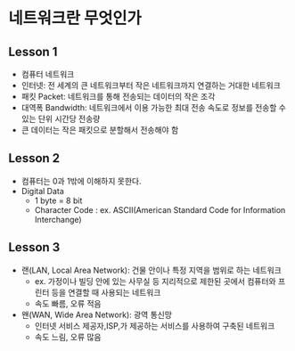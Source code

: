 # 네트워크란 무엇인가
## Lesson 1

- 컴퓨터 네트워크
- 인터넷: 전 세계의 큰 네트워크부터 작은 네트워크까지 연결하는 거대한 네트워크
- 패킷 Packet: 네트워크를 통해 전송되는 데이터의 작은 조각
- 대역폭 Bandwidth: 네트워크에서 이용 가능한 최대 전송 속도로 정보를 전송할 수 있는 단위 시간당 전송량
- 큰 데이터는 작은 패킷으로 분할해서 전송해야 함

## Lesson 2
- 컴퓨터는 0과 1밖에 이해하지 못한다.
- Digital Data
  - 1 byte = 8 bit
  - Character Code : ex. ASCII(American Standard Code for Information Interchange)

## Lesson 3
- 랜(LAN, Local Area Network): 건물 안이나 특정 지역을 범위로 하는 네트워크
  - ex. 가정이나 빌딩 안에 있는 사무실 등 지리적으로 제한된 곳에서 컴퓨터와 프린터 등을 연결할 때 사용되는 네트워크
  - 속도 빠름, 오류 적음
- 왠(WAN, Wide Area Network): 광역 통신망
  - 인터넷 서비스 제공자,ISP,가 제공하는 서비스를 사용하여 구축된 네트워크
  - 속도 느림, 오류 많음
  

